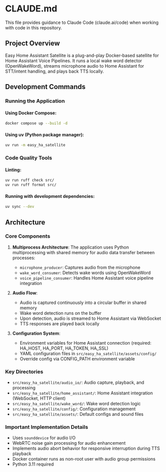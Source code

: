# CLAUDE.md

This file provides guidance to Claude Code (claude.ai/code) when working with code in this repository.

## Project Overview

Easy Home Assistant Satellite is a plug-and-play Docker-based satellite for Home Assistant Voice Pipelines. It runs a local wake word detector (OpenWakeWord), streams microphone audio to Home Assistant for STT/intent handling, and plays back TTS locally.

## Development Commands

### Running the Application

#### Using Docker Compose:
```bash
docker compose up --build -d
```

#### Using uv (Python package manager):
```bash
uv run -m easy_ha_satellite
```

### Code Quality Tools

#### Linting:
```bash
uv run ruff check src/
uv run ruff format src/
```

#### Running with development dependencies:
```bash
uv sync --dev
```

## Architecture

### Core Components

1. **Multiprocess Architecture**: The application uses Python multiprocessing with shared memory for audio data transfer between processes:
   - `microphone_producer`: Captures audio from the microphone
   - `wake_word_consumer`: Detects wake words using OpenWakeWord
   - `voice_pipeline_consumer`: Handles Home Assistant voice pipeline integration

2. **Audio Flow**:
   - Audio is captured continuously into a circular buffer in shared memory
   - Wake word detection runs on the buffer
   - Upon detection, audio is streamed to Home Assistant via WebSocket
   - TTS responses are played back locally

3. **Configuration System**:
   - Environment variables for Home Assistant connection (required: HA_HOST, HA_PORT, HA_TOKEN, HA_SSL)
   - YAML configuration files in `src/easy_ha_satellite/assets/config/`
   - Override config via CONFIG_PATH environment variable

### Key Directories

- `src/easy_ha_satellite/audio_io/`: Audio capture, playback, and processing
- `src/easy_ha_satellite/home_assistant/`: Home Assistant integration (WebSocket, HTTP client)
- `src/easy_ha_satellite/wake_word/`: Wake word detection logic
- `src/easy_ha_satellite/config/`: Configuration management
- `src/easy_ha_satellite/assets/`: Default configs and sound files

### Important Implementation Details

- Uses `sounddevice` for audio I/O
- WebRTC noise gain processing for audio enhancement
- Implements audio abort behavior for responsive interruption during TTS playback
- Docker container runs as non-root user with audio group permissions
- Python 3.11 required